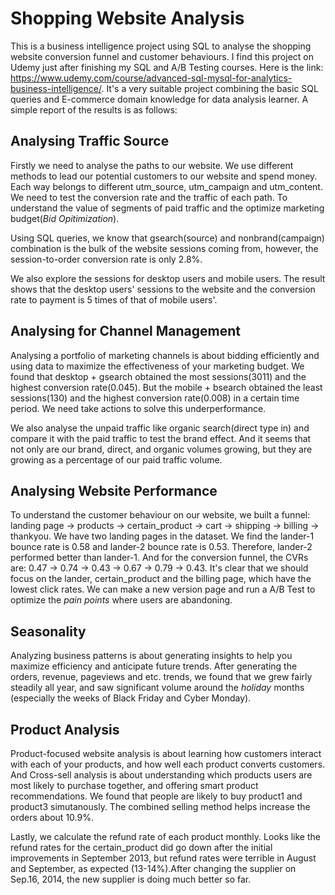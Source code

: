 # Shopping Website Analysis
This is a business intelligence project using SQL to analyse the shopping website conversion funnel and customer behaviours. I find this project on Udemy just after finishing my SQL and A/B Testing courses. Here is the link: https://www.udemy.com/course/advanced-sql-mysql-for-analytics-business-intelligence/. It's a very suitable project combining the basic SQL queries and E-commerce domain knowledge for data analysis learner. A simple report of the results is as follows:
## Analysing Traffic Source
Firstly we need to analyse the paths to our website. We use different methods to lead our potential customers to our website and spend money. Each way belongs to different utm_source, utm_campaign and utm_content. We need to test the conversion rate and the traffic of each path. To understand the value of segments of paid traffic and the optimize marketing budget(*Bid Opitimization*).

Using SQL queries, we know that gsearch(source) and nonbrand(campaign) combination is the bulk of the website sessions coming from, however, the session-to-order conversion rate is only 2.8%. 

We also explore the sessions for desktop users and mobile users. The result shows that the desktop users' sessions to the website and the conversion rate to payment is 5 times of that of mobile users'.
## Analysing for Channel Management
Analysing a portfolio of marketing channels is about bidding efficiently and using data to maximize the effectiveness of your marketing budget. We found that desktop + gsearch obtained the most sessions(3011) and the highest conversion rate(0.045). But the mobile + bsearch obtained the least sessions(130) and the highest conversion rate(0.008) in a certain time period. We need take actions to solve this underperformance.

We also analyse the unpaid traffic like organic search(direct type in) and compare it with the paid traffic to test the brand effect. And it seems that not only are our brand, direct, and organic volumes growing, but they are growing as a percentage of our paid traffic volume.
## Analysing Website Performance
To understand the customer behaviour on our website, we built a funnel: landing page -> products -> certain_product -> cart -> shipping -> billing -> thankyou. We have two landing pages in the dataset. We find the lander-1 bounce rate is 0.58 and lander-2 bounce rate is 0.53. Therefore, lander-2 performed better than lander-1. And for the conversion funnel, the CVRs are: 0.47 -> 0.74 -> 0.43 -> 0.67 -> 0.79 -> 0.43. It's clear that we should focus on the lander, certain_product and the billing page, which have the lowest click rates. We can make a new version page and run a A/B Test to optimize the *pain points* where users are abandoning.
## Seasonality
Analyzing business patterns is about generating insights to help you maximize efficiency and anticipate future trends.
After generating the orders, revenue, pageviews and etc. trends, we found that we grew fairly steadily all year, and saw significant volume around the *holiday* months (especially the weeks of Black Friday and Cyber Monday).
## Product Analysis
Product-focused website analysis is about learning how customers interact with each of your products, and how well each product converts customers.
And Cross-sell analysis is about understanding which products users are most likely to purchase together, and offering smart product recommendations. We found that people are likely to buy product1 and product3 simutanously. The combined selling method helps increase the orders about 10.9%.

Lastly, we calculate the refund rate of each product monthly.
Looks like the refund rates for the certain_product did go down after the initial improvements in September 2013, but refund rates were terrible in August and September, as expected (13-14%).After changing the supplier on Sep.16, 2014, the new supplier is doing much better so far.


